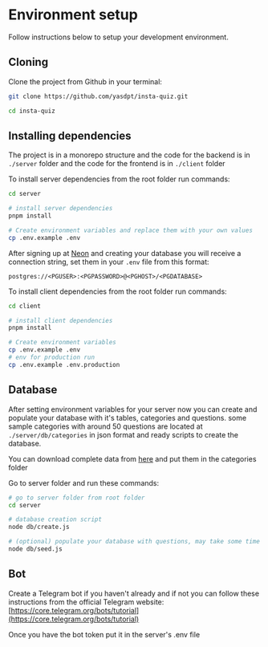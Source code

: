 # Environment setup

Follow instructions below to setup your development environment.

## Cloning

Clone the project from Github in your terminal:

```bash
git clone https://github.com/yasdpt/insta-quiz.git

cd insta-quiz
```

## Installing dependencies

The project is in a monorepo structure and the code for the backend is in `./server` folder and the code for the frontend is in `./client` folder

To install server dependencies from the root folder run commands:

```bash
cd server

# install server dependencies
pnpm install

# Create environment variables and replace them with your own values
cp .env.example .env
```

After signing up at [Neon](https://neon.tech) and creating your database you will receive a connection string, set them in your `.env` file from this format:

`postgres://<PGUSER>:<PGPASSWORD>@<PGHOST>/<PGDATABASE>`

To install client dependencies from the root folder run commands:

```bash
cd client

# install client dependencies
pnpm install

# Create environment variables
cp .env.example .env
# env for production run
cp .env.example .env.production
```

## Database

After setting environment variables for your server now you can create and populate your database with it's tables, categories and questions. some sample categories with around 50 questions are located at `./server/db/categories` in json format and ready scripts to create the database.

You can download complete data from [here](https://github.com/yasdpt/insta-quiz) and put them in the categories folder

Go to server folder and run these commands:

```bash
# go to server folder from root folder
cd server

# database creation script
node db/create.js

# (optional) populate your database with questions, may take some time to run
node db/seed.js
```

## Bot

Create a Telegram bot if you haven't already and if not you can follow these instructions from the official Telegram website: [https://core.telegram.org/bots/tutorial](https://core.telegram.org/bots/tutorial)

Once you have the bot token put it in the server's .env file
